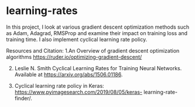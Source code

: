 # learning-rates

In this project, I look at various gradient descent optimization methods such as
Adam, Adagrad, RMSProp and examine their impact on training loss and training time.
I also implement cyclical learning rate policy.

Resources and Citation:
1.An Overview of gradient descent optimization algorithms
https://ruder.io/optimizing-gradient-descent/

2. Leslie N. Smith Cyclical Learning Rates for Training Neural Networks. Available at https://arxiv.org/abs/1506.01186.


3. Cyclical learning rate policy in Keras:
https://www.pyimagesearch.com/2019/08/05/keras-
learning-rate-finder/.
